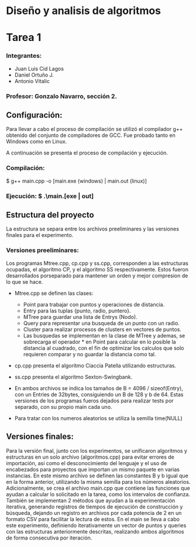 # Diseño y analisis de algoritmos
# Tarea 1

### Integrantes:
- Juan Luis Cid Lagos
- Daniel Ortuño J.
- Antonio Vitalic

### Profesor: Gonzalo Navarro, sección 2.


## Configuración:

Para llevar a cabo el proceso de compilación se utilizó el compilador g++ obtenido del conjunto de compiladores de GCC. Fue probado tanto en Windows como en Linux.

A continuación se presenta el proceso de compilación y ejecución.

### Compilación: 

$ g++ main.cpp -o [main.exe (windows) | main.out (linux)]
### Ejecución: $ .\main.[exe | out]

## Estructura del proyecto

La estructura se separa entre los archivos preeliminares y las versiones finales para el experimento.

### Versiones preeliminares:

Los programas Mtree.cpp, cp.cpp y ss.cpp, corresponden a las estructuras ocupadas, el algoritmo CP, y el algoritmo SS respectivamente. Estos fueron desarrollados porseparado para mantener un orden y mejor compresion de lo que se hace.

- Mtree.cpp se definen las clases: 
  - Point para trabajar con puntos y operaciones de distancia.
  - Entry para las tuplas {punto, radio, puntero}.
  - MTree para guardar una lista de Entrys (Nodo).
  - Query para representar una busqueda de un punto con un radio.
  - Cluster para realizar procesos de clusters en vectores de puntos.
  - 
    Las busquedas se implementan en la clase de MTree y ademas, se sobrecarga el operador * en Point para calcular en lo posible la distancia al cuadrado, con el fin de optimizar los calculos que solo requieren comparar y no guardar la distancia como tal.
  
- cp.cpp presenta el algoritmo Ciaccia Patella utilizando estructuras.
- ss.cpp presenta el algoritmo Sexton-Swingbank.
- En ambos archivos se indica los tamaños de B = 4096 / sizeof(Entry), con un Entries de 32bytes, consiguiendo un B de 128 y b de 64. Estas versiones de los programas fueros dejados para realizar tests por separado, con su propio main cada uno.
- Para tratar con los numeros aleatorios se utiliza la semilla time(NULL)

## Versiones finales:

Para la versión final, junto con los experimentos, se unificaron algoritmos y estructuras en un solo archivo (algoritmos.cpp) para evitar errores de importación, así como el desconocimiento del lenguaje y el uso de encabezados para proyectos que importan un mismo paquete en varias instancias. En este mismo archivo se definen las constantes B y b igual que en la forma anterior, utilizando la misma semilla para los números aleatorios. Adicionalmente, se crea el archivo main.cpp que contiene las funciones que ayudan a calcular lo solicitado en la tarea, como los intervalos de confianza. También se implementan 2 métodos que ayudan a la experimentación iterativa, generando registros de tiempos de ejecución de construcción y búsqueda, dejando un registro en archivos por cada potencia de 2 en un formato CSV para facilitar la lectura de estos. En el main se lleva a cabo este experimento, definiendo iterativamente un vector de puntos y queries con las estructuras anteriormente descritas, realizando ambos algoritmos de forma consecutiva por iteración.